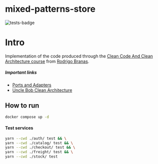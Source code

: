 # mixed-patterns-store

![tests-badge](https://github.com/augustorcn/mixed-patterns-store/actions/workflows/tests.yaml/badge.svg)

# Intro

Implementation of the code produced through the [Clean Code And Clean Architecture course](https://branas.io/) from [Rodrigo Branas](https://github.com/rodrigobranas).

##### Important links

- [Ports and Adapters](https://alistair.cockburn.us/hexagonal-architecture/)
- [Uncle Bob Clean Architecture](https://blog.cleancoder.com/uncle-bob/2012/08/13/the-clean-architecture.html)

## How to run

```sh
docker compose up -d
```

#### Test services

```sh
yarn --cwd ./auth/ test && \
yarn --cwd ./catalog/ test && \
yarn --cwd ./checkout/ test && \
yarn --cwd ./freight/ test && \
yarn --cwd ./stock/ test
```
